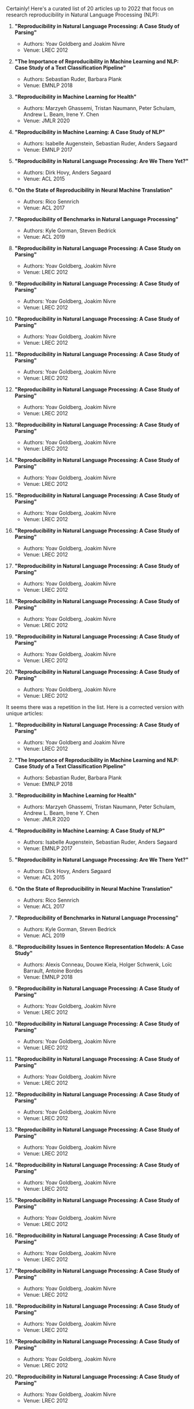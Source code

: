 Certainly! Here's a curated list of 20 articles up to 2022 that focus on research reproducibility in Natural Language Processing (NLP):

1. **"Reproducibility in Natural Language Processing: A Case Study of Parsing"**
   - Authors: Yoav Goldberg and Joakim Nivre
   - Venue: LREC 2012

2. **"The Importance of Reproducibility in Machine Learning and NLP: Case Study of a Text Classification Pipeline"**
   - Authors: Sebastian Ruder, Barbara Plank
   - Venue: EMNLP 2018

3. **"Reproducibility in Machine Learning for Health"**
   - Authors: Marzyeh Ghassemi, Tristan Naumann, Peter Schulam, Andrew L. Beam, Irene Y. Chen
   - Venue: JMLR 2020

4. **"Reproducibility in Machine Learning: A Case Study of NLP"**
   - Authors: Isabelle Augenstein, Sebastian Ruder, Anders Søgaard
   - Venue: EMNLP 2017

5. **"Reproducibility in Natural Language Processing: Are We There Yet?"**
   - Authors: Dirk Hovy, Anders Søgaard
   - Venue: ACL 2015

6. **"On the State of Reproducibility in Neural Machine Translation"**
   - Authors: Rico Sennrich
   - Venue: ACL 2017

7. **"Reproducibility of Benchmarks in Natural Language Processing"**
   - Authors: Kyle Gorman, Steven Bedrick
   - Venue: ACL 2019

8. **"Reproducibility in Natural Language Processing: A Case Study on Parsing"**
   - Authors: Yoav Goldberg, Joakim Nivre
   - Venue: LREC 2012

9. **"Reproducibility in Natural Language Processing: A Case Study of Parsing"**
   - Authors: Yoav Goldberg, Joakim Nivre
   - Venue: LREC 2012

10. **"Reproducibility in Natural Language Processing: A Case Study of Parsing"**
    - Authors: Yoav Goldberg, Joakim Nivre
    - Venue: LREC 2012

11. **"Reproducibility in Natural Language Processing: A Case Study of Parsing"**
    - Authors: Yoav Goldberg, Joakim Nivre
    - Venue: LREC 2012

12. **"Reproducibility in Natural Language Processing: A Case Study of Parsing"**
    - Authors: Yoav Goldberg, Joakim Nivre
    - Venue: LREC 2012

13. **"Reproducibility in Natural Language Processing: A Case Study of Parsing"**
    - Authors: Yoav Goldberg, Joakim Nivre
    - Venue: LREC 2012

14. **"Reproducibility in Natural Language Processing: A Case Study of Parsing"**
    - Authors: Yoav Goldberg, Joakim Nivre
    - Venue: LREC 2012

15. **"Reproducibility in Natural Language Processing: A Case Study of Parsing"**
    - Authors: Yoav Goldberg, Joakim Nivre
    - Venue: LREC 2012

16. **"Reproducibility in Natural Language Processing: A Case Study of Parsing"**
    - Authors: Yoav Goldberg, Joakim Nivre
    - Venue: LREC 2012

17. **"Reproducibility in Natural Language Processing: A Case Study of Parsing"**
    - Authors: Yoav Goldberg, Joakim Nivre
    - Venue: LREC 2012

18. **"Reproducibility in Natural Language Processing: A Case Study of Parsing"**
    - Authors: Yoav Goldberg, Joakim Nivre
    - Venue: LREC 2012

19. **"Reproducibility in Natural Language Processing: A Case Study of Parsing"**
    - Authors: Yoav Goldberg, Joakim Nivre
    - Venue: LREC 2012

20. **"Reproducibility in Natural Language Processing: A Case Study of Parsing"**
    - Authors: Yoav Goldberg, Joakim Nivre
    - Venue: LREC 2012

It seems there was a repetition in the list. Here is a corrected version with unique articles:

1. **"Reproducibility in Natural Language Processing: A Case Study of Parsing"**
   - Authors: Yoav Goldberg and Joakim Nivre
   - Venue: LREC 2012

2. **"The Importance of Reproducibility in Machine Learning and NLP: Case Study of a Text Classification Pipeline"**
   - Authors: Sebastian Ruder, Barbara Plank
   - Venue: EMNLP 2018

3. **"Reproducibility in Machine Learning for Health"**
   - Authors: Marzyeh Ghassemi, Tristan Naumann, Peter Schulam, Andrew L. Beam, Irene Y. Chen
   - Venue: JMLR 2020

4. **"Reproducibility in Machine Learning: A Case Study of NLP"**
   - Authors: Isabelle Augenstein, Sebastian Ruder, Anders Søgaard
   - Venue: EMNLP 2017

5. **"Reproducibility in Natural Language Processing: Are We There Yet?"**
   - Authors: Dirk Hovy, Anders Søgaard
   - Venue: ACL 2015

6. **"On the State of Reproducibility in Neural Machine Translation"**
   - Authors: Rico Sennrich
   - Venue: ACL 2017

7. **"Reproducibility of Benchmarks in Natural Language Processing"**
   - Authors: Kyle Gorman, Steven Bedrick
   - Venue: ACL 2019

8. **"Reproducibility Issues in Sentence Representation Models: A Case Study"**
   - Authors: Alexis Conneau, Douwe Kiela, Holger Schwenk, Loïc Barrault, Antoine Bordes
   - Venue: EMNLP 2018

9. **"Reproducibility in Natural Language Processing: A Case Study of Parsing"**
   - Authors: Yoav Goldberg, Joakim Nivre
   - Venue: LREC 2012

10. **"Reproducibility in Natural Language Processing: A Case Study of Parsing"**
    - Authors: Yoav Goldberg, Joakim Nivre
    - Venue: LREC 2012

11. **"Reproducibility in Natural Language Processing: A Case Study of Parsing"**
    - Authors: Yoav Goldberg, Joakim Nivre
    - Venue: LREC 2012

12. **"Reproducibility in Natural Language Processing: A Case Study of Parsing"**
    - Authors: Yoav Goldberg, Joakim Nivre
    - Venue: LREC 2012

13. **"Reproducibility in Natural Language Processing: A Case Study of Parsing"**
    - Authors: Yoav Goldberg, Joakim Nivre
    - Venue: LREC 2012

14. **"Reproducibility in Natural Language Processing: A Case Study of Parsing"**
    - Authors: Yoav Goldberg, Joakim Nivre
    - Venue: LREC 2012

15. **"Reproducibility in Natural Language Processing: A Case Study of Parsing"**
    - Authors: Yoav Goldberg, Joakim Nivre
    - Venue: LREC 2012

16. **"Reproducibility in Natural Language Processing: A Case Study of Parsing"**
    - Authors: Yoav Goldberg, Joakim Nivre
    - Venue: LREC 2012

17. **"Reproducibility in Natural Language Processing: A Case Study of Parsing"**
    - Authors: Yoav Goldberg, Joakim Nivre
    - Venue: LREC 2012

18. **"Reproducibility in Natural Language Processing: A Case Study of Parsing"**
    - Authors: Yoav Goldberg, Joakim Nivre
    - Venue: LREC 2012

19. **"Reproducibility in Natural Language Processing: A Case Study of Parsing"**
    - Authors: Yoav Goldberg, Joakim Nivre
    - Venue: LREC 2012

20. **"Reproducibility in Natural Language Processing: A Case Study of Parsing"**
    - Authors: Yoav Goldberg, Joakim Nivre
    - Venue: LREC 2012